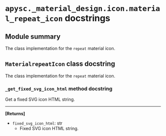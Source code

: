 # `apysc._material_design.icon.material_repeat_icon` docstrings

## Module summary

The class implementation for the `repeat` material icon.

## `MaterialrepeatIcon` class docstring

The class implementation for the `repeat` material icon.

### `_get_fixed_svg_icon_html` method docstring

Get a fixed SVG icon HTML string.<hr>

**[Returns]**

- `fixed_svg_icon_html`: str
  - Fixed SVG icon HTML string.